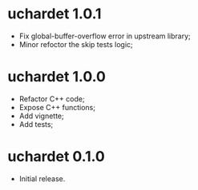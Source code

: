 # uchardet 1.0.1

* Fix global-buffer-overflow error in upstream library;
* Minor refoctor the skip tests logic;

# uchardet 1.0.0

* Refactor C++ code;
* Expose C++ functions;
* Add vignette;
* Add tests;

# uchardet 0.1.0

* Initial release.
